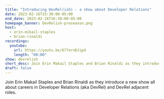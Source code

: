 ```yaml
---
title: "Introducing DevRel(ish) - a show about Developer Relations"
date: 2023-02-16T15:30:00-05:00
end_date: 2023-02-16T16:30:00-05:00
homepage_banner: DevRelish-preseason.png
host: 
  - erin-mikail-staples
  - brian-rinaldi
recordings:
  youtube:
    url: https://youtu.be/677ornDJip4
    length: "00:00"
show: devrelish
short_desc: Join Erin Makail Staples and Brian Rinaldi as they introduce a new show all about careers in Developer Relations (aka DevRel) and DevRel adjacent roles.
draft: false
---
```


Join Erin Makail Staples and Brian Rinaldi as they introduce a new show all about careers in Developer Relations (aka DevRel) and DevRel adjacent roles.